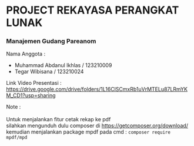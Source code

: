 # PROJECT REKAYASA PERANGKAT LUNAK    

### Manajemen Gudang Pareanom          
             
Nama Anggota :           
* Muhammad Abdanul Ikhlas / 123210009          
* Tegar Wibisana / 123210024    

Link Video Presentasi : https://drive.google.com/drive/folders/1L16ClSCmxRb1uVrMTELu87LRmYKM_CD1?usp=sharing <br>   

Note : <br>    
Untuk menjalankan fitur cetak rekap ke pdf <br> silahkan mengunduh dulu composer di https://getcomposer.org/download/ <br>
kemudian menjalankan package mpdf pada cmd : ```composer require mpdf/mpd```
  
  
